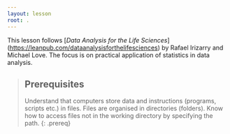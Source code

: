 ```yaml
---
layout: lesson
root: .
---
```

This lesson follows [*Data Analysis for the Life Sciences*] (https://leanpub.com/dataanalysisforthelifesciences) by Rafael Irizarry and Michael Love. The focus is on practical application of statistics in data analysis.

> ## Prerequisites
>
> Understand that computers store data and instructions (programs, scripts etc.) in files. 
> Files are organised in directories (folders). 
> Know how to access files not in the working directory by specifying the path.
{: .prereq}
